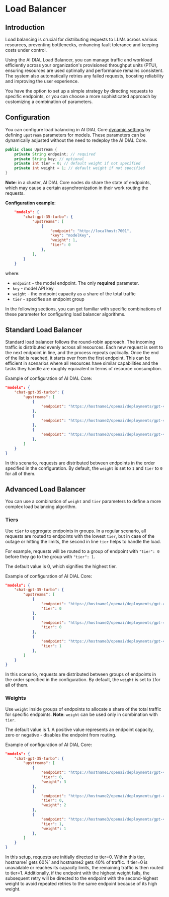 # Load Balancer

## Introduction

Load balancing is crucial for distributing requests to LLMs across various resources, preventing bottlenecks, enhancing fault tolerance and keeping costs under control.

Using the AI DIAL Load Balancer, you can manage traffic and workload efficiently across your organization's provisioned throughput units (PTU), ensuring resources are used optimally and performance remains consistent. The system also automatically retries any failed requests, boosting reliability and improving the user experience.

You have the option to set up a simple strategy by directing requests to specific endpoints, or you can choose a more sophisticated approach by customizing a combination of parameters.

## Configuration

You can configure load balancing in AI DIAL Core [dynamic settings](https://github.com/epam/ai-dial-core?tab=readme-ov-file#dynamic-settings) by defining `upstream` parameters for models. These parameters can be dynamically adjusted without the need to redeploy the AI DIAL Core.

```java
public class Upstream {
    private String endpoint; // required
    private String key; // optional
    private int tier = 0; // default weight if not specified
    private int weight = 1; // default weight if not specified
}
```

**Note**: in a cluster, AI DIAL Core nodes do share the state of endpoints, which may cause a certain asynchronization in their work routing the requests. 

**Configuration example**:

```json
    "models": {
        "chat-gpt-35-turbo": {
            "upstreams": [
                {
                    "endpoint": "http://localhost:7001",
                    "key": "modelKey",
                    "weight": 1,
                    "tier": 0
                },
            ],
        }
    }
```

where:

* `endpoint` - the model endpoint. The only **required** parameter.
* `key` - model API key
* `weight` - the endpoint capacity as a share of the total traffic
* `tier` - specifies an endpoint group

In the following sections, you can get familiar with specific combinations of these parameter for configuring load balancer algorithms.

## Standard Load Balancer

Standard load balancer follows the round-robin approach. The incoming traffic is distributed evenly across all resources. Each new request is sent to the next endpoint in line, and the process repeats cyclically. Once the end of the list is reached, it starts over from the first endpoint. This can be efficient in scenarios where all resources have similar capabilities and the tasks they handle are roughly equivalent in terms of resource consumption.

Example of configuration of AI DIAL Core: 


```json
"models": {
    "chat-gpt-35-turbo": {
        "upstreams": [
            {
                "endpoint": "https://hostname1/openai/deployments/gpt-4-32k-0613/chat/completions"
            },
            {
                "endpoint": "https://hostname2/openai/deployments/gpt-4-32k-0613/chat/completions"
            },
            {
                "endpoint": "https://hostname3/openai/deployments/gpt-4-32k-0613/chat/completions"
            },
        ]
    }
}
```

In this scenario, requests are distributed between endpoints in the order specified in the configuration. By default, the `weight` is set to `1` and `tier` to `0` for all of them.


## Advanced Load Balancer

You can use a combination of `weight` and `tier` parameters to define a more complex load balancing algorithm. 

### Tiers

Use `tier` to aggregate endpoints in groups. In a regular scenario, all requests are routed to endpoints with the lowest `tier`,
but in case of the outage or hitting the limits, the second in line `tier` helps to handle the load.

For example, requests will be routed to a group of endpoint with `"tier": 0` before they go to the group with `"tier": 1`.

The default value is 0, which signifies the highest tier.

Example of configuration of AI DIAL Core: 

```json
"models": {
    "chat-gpt-35-turbo": {
        "upstreams": [
            {
                "endpoint": "https://hostname1/openai/deployments/gpt-4-32k-0613/chat/completions",
                "tier": 0
            },
            {
                "endpoint": "https://hostname2/openai/deployments/gpt-4-32k-0613/chat/completions",
                "tier": 0
            },
            {
                "endpoint": "https://hostname3/openai/deployments/gpt-4-32k-0613/chat/completions",
                "tier": 1
            },
        ]
    }
}
```

In this scenario, requests are distributed between groups of endpoints in the order specified in the configuration. By default, the `weight` is set to `1`for all of them.

### Weights

Use `weight` inside groups of endpoints to allocate a share of the total traffic for specific endpoints. **Note**: `weight` can be used only in combination with `tier`. 

The default value is 1. A positive value represents an endpoint capacity, zero or negative - disables the endpoint from routing.

Example of configuration of AI DIAL Core: 

```json
"models": {
    "chat-gpt-35-turbo": {
        "upstreams": [
            {
                "endpoint": "https://hostname1/openai/deployments/gpt-4-32k-0613/chat/completions",
                "tier": 0,
                "weight": 3
            },
            {
                "endpoint": "https://hostname2/openai/deployments/gpt-4-32k-0613/chat/completions",
                "tier": 0,
                "weight": 2
            },
            {
                "endpoint": "https://hostname3/openai/deployments/gpt-4-32k-0613/chat/completions",
                "tier": 1,
                "weight": 1
            },
        ]
    }
}
```

In this setup, requests are initially directed to tier=0. Within this tier, hostname1 gets 60%` and hostname2 gets 40% of traffic. If tier=0 is unavailable or reaches its capacity limits, the remaining traffic is then routed to tier=1. Additionally, if the endpoint with the highest weight fails, the subsequent retry will be directed to the endpoint with the second-highest weight to avoid repeated retries to the same endpoint because of its high weight.